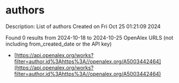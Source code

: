 # authors
Description: List of authors
Created on Fri Oct 25 01:21:09 2024

Found 0 results from 2024-10-18 to 2024-10-25
OpenAlex URLS (not including from_created_date or the API key)
- [https://api.openalex.org/works?filter=author.id%3Ahttps%3A//openalex.org/A5003442464](https://api.openalex.org/works?filter=author.id%3Ahttps%3A//openalex.org/A5003442464)

